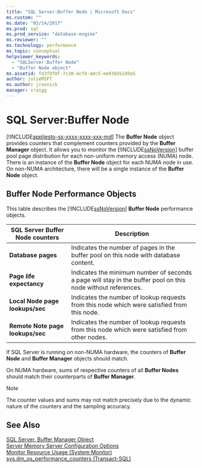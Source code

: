 ```yaml
---
title: "SQL Server:Buffer Node | Microsoft Docs"
ms.custom: ""
ms.date: "03/14/2017"
ms.prod: sql
ms.prod_service: "database-engine"
ms.reviewer: ""
ms.technology: performance
ms.topic: conceptual
helpviewer_keywords: 
  - "SQLServer:Buffer Node"
  - "Buffer Node object"
ms.assetid: fd3f9f0f-7c38-4cfd-a0c5-ee93dd52d9a5
author: julieMSFT
ms.author: jrasnick
manager: craigg
---
```

# SQL Server:Buffer Node
[!INCLUDE[appliesto-ss-xxxx-xxxx-xxx-md](../../includes/appliesto-ss-xxxx-xxxx-xxx-md.md)]
  The **Buffer Node** object provides counters that complement counters provided by the **Buffer Manager** object. It allows you to monitor the [!INCLUDE[ssNoVersion](../../includes/ssnoversion-md.md)] buffer pool page distribution for each non-uniform memory access (NUMA) node. There is an instance of the **Buffer Node** object for each NUMA node in use. On non-NUMA architecture, there will be a single instance of the **Buffer Node** object.  
  
## Buffer Node Performance Objects  
 This table describes the [!INCLUDE[ssNoVersion](../../includes/ssnoversion-md.md)] **Buffer Node** performance objects.  
  
|SQL Server Buffer Node counters|Description|  
|-------------------------------------|-----------------|  
|**Database pages**|Indicates the number of pages in the buffer pool on this node with database content.|  
|**Page life expectancy**|Indicates the minimum number of seconds a page will stay in the buffer pool on this node without references.|  
|**Local Node page lookups/sec**|Indicates the number of lookup requests from this node which were satisfied from this node.|  
|**Remote Note page lookups/sec**|Indicates the number of lookup requests from this node which were satisfied from other nodes.|  
  
 If SQL Server is running on non-NUMA hardware, the counters of **Buffer Node** and **Buffer Manager** objects should match.  
  
 On NUMA hardware, sums of respective counters of all **Buffer Nodes** should match their counterparts of **Buffer Manager**.  
  
> [!NOTE]  
>  The counter values and sums may not match precisely due to the dynamic nature of the counters and the sampling accuracy.  
  
## See Also  
 [SQL Server, Buffer Manager Object](../../relational-databases/performance-monitor/sql-server-buffer-manager-object.md)   
 [Server Memory Server Configuration Options](../../database-engine/configure-windows/server-memory-server-configuration-options.md)   
 [Monitor Resource Usage &#40;System Monitor&#41;](../../relational-databases/performance-monitor/monitor-resource-usage-system-monitor.md)   
 [sys.dm_os_performance_counters &#40;Transact-SQL&#41;](../../relational-databases/system-dynamic-management-views/sys-dm-os-performance-counters-transact-sql.md)  
  
  
